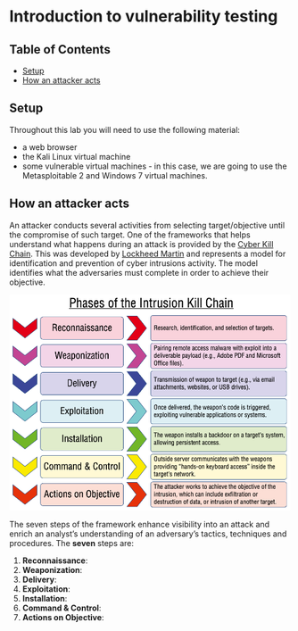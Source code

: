 # Introduction to vulnerability testing <!-- omit in toc -->

## Table of Contents  <!-- omit in toc -->

- [Setup](#setup)
- [How an attacker acts](#how-an-attacker-acts)

## Setup

Throughout this lab you will need to use the following material:

- a web browser
- the Kali Linux virtual machine
- some vulnerable virtual machines - in this case, we are going to use the Metasploitable 2 and Windows 7 virtual machines.

## How an attacker acts

An attacker conducts several activities from selecting target/objective until the compromise of such target. One of the frameworks that helps understand what happens during an attack is provided by the [Cyber Kill Chain](https://www.lockheedmartin.com/en-us/capabilities/cyber/cyber-kill-chain.html). This was developed by [Lockheed Martin](https://www.lockheedmartin.com/) and represents a model for identification and prevention of cyber intrusions activity. The model identifies what the adversaries must complete in order to achieve their objective.

![intrusion kill chain](assets/picture01.png)

The seven steps of the framework enhance visibility into an attack and enrich an analyst’s understanding of an adversary’s tactics, techniques and procedures. The **seven** steps are:

1. **Reconnaissance**:
2. **Weaponization**:
3. **Delivery**:
4. **Exploitation**:
5. **Installation**:
6. **Command & Control**:
7. **Actions on Objective**: